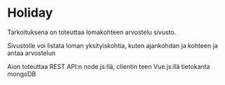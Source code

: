 # Holiday

Tarkoituksena on toteuttaa lomakohteen arvostelu sivusto.
 
Sivustolle voi listata loman yksityiskohtia, kuten ajankohdan ja kohteen
ja antaa arvostelun

Aion toteuttaa REST API:n node.js:llä,
clientin teen Vue.js:llä
tietokanta mongoDB
